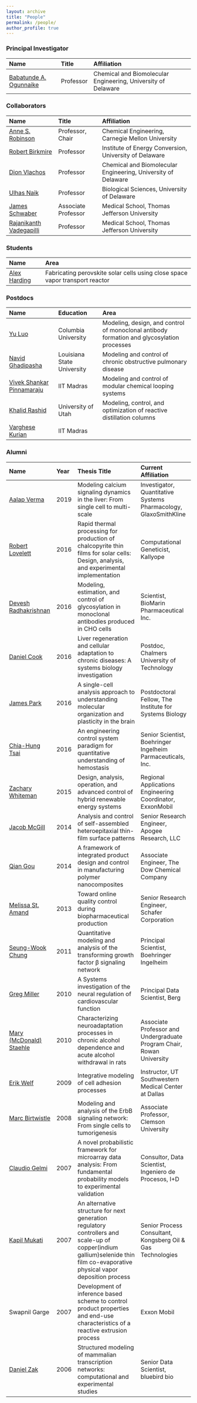 ```yaml
---
layout: archive
title: "People"
permalink: /people/
author_profile: true
---
```


### Principal Investigator

|Name|Title|Affiliation|
|:-|:-|:-|
|[Babatunde A. Ogunnaike](http://research.che.udel.edu/research_groups/systems/)|Professor|Chemical and Biomolecular Engineering, University of Delaware|

### Collaborators

|Name|Title|Affiliation|
|:-|:-|:-|
|[Anne S. Robinson](https://www.cmu.edu/cheme/people/faculty/anne-s-robinson.html)|Professor, Chair|Chemical Engineering, Carnegie Mellon University|
|[Robert Birkmire](https://mseg.udel.edu/people/birkmire/)|Professor|Institute of Energy Conversion, University of Delaware|
|[Dion Vlachos](https://www.che.udel.edu/people/faculty/vlachos/)|Professor|Chemical and Biomolecular Engineering, University of Delaware|
|[Ulhas Naik](https://www.jefferson.edu/university/life-sciences/faculty-staff/faculty/naik.html)|Professor|Biological Sciences, University of Delaware|
|[James Schwaber](https://www.jefferson.edu/university/jmc/departments/pathology/faculty/schwaber.html)|Associate Professor|Medical School, Thomas Jefferson University|
|[Rajanikanth Vadegapilli](https://www.jefferson.edu/university/research/researcher/researcher-faculty/vadigepalli-laboratory.html)|Professor|Medical School, Thomas Jefferson University|

### Students

|Name|Area|
|:-|:-|
|[Alex Harding](https://www.linkedin.com/in/alexander-harding-8161a5187/)|Fabricating perovskite solar cells using close space vapor transport reactor|

### Postdocs

|Name|Education|Area|
| :- | :- | :- |
|[Yu Luo](https://l16cn.github.io)|Columbia University|Modeling, design, and control of monoclonal antibody formation and glycosylation processes|
|[Navid Ghadipasha](https://www.linkedin.com/in/navid-ghadipasha-1b9744134/)|Louisiana State University|Modeling and control of chronic obstructive pulmonary disease|
|[Vivek Shankar Pinnamaraju](https://www.researchgate.net/profile/Vivek_Pinnamaraju2)|IIT Madras|Modeling and control of modular chemical looping systems|
|[Khalid Rashid](https://www.linkedin.com/in/khalid-rashid-7971a6b2/)|University of Utah|Modeling, control, and optimization of reactive distillation columns|
|[Varghese Kurian](https://scholar.google.com/citations?user=qcLypVUAAAAJ&hl=en&oi=ao)|IIT Madras||

### Alumni

|Name|Year|Thesis Title|Current Affiliation|
|:-|:-|:-|:-|
|[Aalap Verma](https://www.linkedin.com/in/aalap-verma-ba77a013/)|2019|Modeling calcium signaling dynamics in the liver: From single cell to multi-scale|Investigator, Quantitative Systems Pharmacology, GlaxoSmithKline|
|[Robert Lovelett](https://www.linkedin.com/in/robertlovelett/)|2016|Rapid thermal processing for production of chalcopyrite thin films for solar cells: Design, analysis, and experimental implementation|Computational Geneticist, Kallyope|
|[Devesh Radhakrishnan](https://www.linkedin.com/in/devesh-radhakrishnan-a1aba22b/)|2016|Modeling, estimation, and control of glycosylation in monoclonal antibodies produced in CHO cells|Scientist, BioMarin Pharmaceutical Inc.|
|[Daniel Cook](https://scholar.google.com/citations?user=BzV2TlwAAAAJ&hl=en)|2016|Liver regeneration and cellular adaptation to chronic diseases: A systems biology investigation|Postdoc, Chalmers University of Technology|
|[James Park](https://www.linkedin.com/in/james-park-33431229/)|2016|A single-cell analysis approach to understanding molecular organization and plasticity in the brain|Postdoctoral Fellow, The Institute for Systems Biology|
|[Chia-Hung Tsai](https://www.linkedin.com/in/chia-hung-tsai-0a889a30/)|2016|An engineering control system paradigm for quantitative understanding of hemostasis|Senior Scientist, Boehringer Ingelheim Parmaceuticals, Inc.|
|[Zachary Whiteman](https://www.linkedin.com/in/zack-whiteman-35969332/)|2015|Design, analysis, operation, and advanced control of hybrid renewable energy systems|Regional Applications Engineering Coordinator, ExxonMobil|
|[Jacob McGill](https://www.linkedin.com/in/jacob-mcgill-b712b123/)|2014|Analysis and control of self-assembled heteroepitaxial thin-film surface patterns|Senior Research Engineer, Apogee Research, LLC|
|[Qian Gou](https://www.linkedin.com/in/qian-gou-63456750/)|2014|A framework of integrated product design and control in manufacturing polymer nanocomposites|Associate Engineer, The Dow Chemical Company|
|[Melissa St. Amand](https://www.linkedin.com/in/melissa-st-amand-015b384/)|2013|Toward online quality control during biopharmaceutical production|Senior Research Engineer, Schafer Corporation|
|[Seung-Wook Chung](https://www.linkedin.com/in/seung-wook-chung-b72b5154/)|2011|Quantitative modeling and analysis of the transforming growth factor β signaling network|Principal Scientist, Boehringer Ingelheim|
|[Greg Miller](https://www.linkedin.com/in/greg-miller-51413b48/)|2010   |A Systems investigation of the neural regulation of cardiovascular function    |Principal Data Scientist, Berg|
|[Mary (McDonald) Staehle](https://engineering.rowan.edu/faculty_staff/listing/staehle-mary.html)|2010|Characterizing neuroadaptation processes in chronic alcohol dependence and acute alcohol withdrawal in rats|Associate Professor and Undergraduate Program Chair, Rowan University|
|[Erik Welf](https://www.linkedin.com/in/erik-welf-95610610/)|2009|Integrative modeling of cell adhesion processes|Instructor, UT Southwestern Medical Center at Dallas|
|[Marc Birtwistle](http://www.birtwistlelab.com)|2008|Modeling and analysis of the ErbB signaling network: From single cells to tumorigenesis|Associate Professor, Clemson University|
|[Claudio Gelmi](https://www.linkedin.com/in/claudiogelmi/)|2007|A novel probabilistic framework for microarray data analysis: From fundamental probability models to experimental validation|Consultor, Data Scientist, Ingeniero de Procesos, I+D|
|[Kapil Mukati](https://www.linkedin.com/in/kapilmukati/)|2007|An alternative structure for next generation regulatory controllers and scale-up of copper(indium gallium)selenide thin film co-evaporative physical vapor deposition process|Senior Process Consultant, Kongsberg Oil & Gas Technologies|
|Swapnil Garge|2007|Development of inference based scheme to control product properties and end-use characteristics of a reactive extrusion process|Exxon Mobil|
|[Daniel Zak](https://www.linkedin.com/in/danieledwardzak/)|2006|Structured modeling of mammalian transcription networks: computational and experimental studies|Senior Data Scientist, bluebird bio|